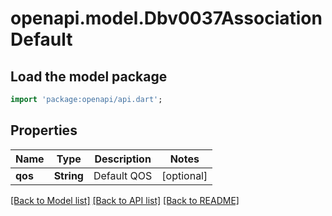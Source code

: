 # openapi.model.Dbv0037AssociationDefault

## Load the model package
```dart
import 'package:openapi/api.dart';
```

## Properties
Name | Type | Description | Notes
------------ | ------------- | ------------- | -------------
**qos** | **String** | Default QOS | [optional] 

[[Back to Model list]](../README.md#documentation-for-models) [[Back to API list]](../README.md#documentation-for-api-endpoints) [[Back to README]](../README.md)


